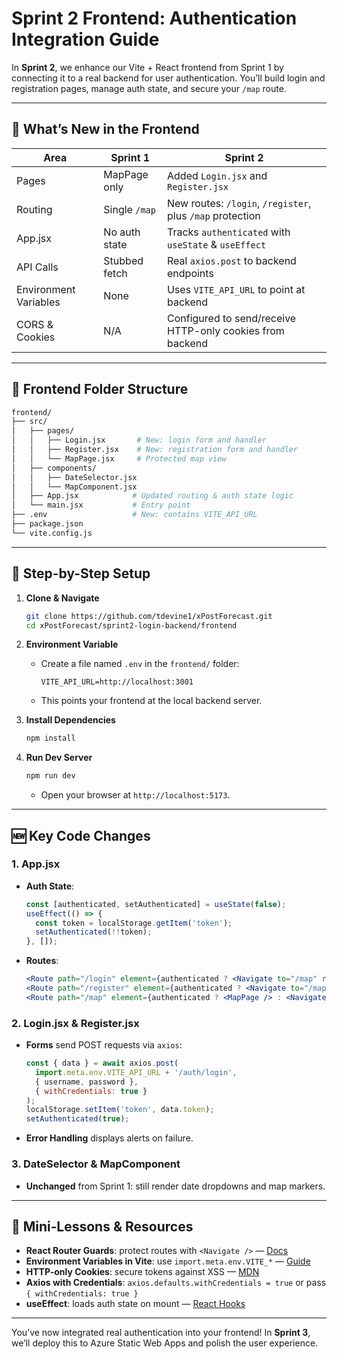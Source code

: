 # Sprint 2 Frontend: Authentication Integration Guide

In **Sprint 2**, we enhance our Vite + React frontend from Sprint 1 by connecting it to a real backend for user authentication. You’ll build login and registration pages, manage auth state, and secure your `/map` route.

---

## 🎯 What’s New in the Frontend

| Area                  | Sprint 1      | Sprint 2                                                  |
| --------------------- | ------------- | --------------------------------------------------------- |
| Pages                 | MapPage only  | Added `Login.jsx` and `Register.jsx`                      |
| Routing               | Single `/map` | New routes: `/login`, `/register`, plus `/map` protection |
| App.jsx               | No auth state | Tracks `authenticated` with `useState` & `useEffect`      |
| API Calls             | Stubbed fetch | Real `axios.post` to backend endpoints                    |
| Environment Variables | None          | Uses `VITE_API_URL` to point at backend                   |
| CORS & Cookies        | N/A           | Configured to send/receive HTTP-only cookies from backend |

---

## 📂 Frontend Folder Structure

```bash
frontend/
├── src/
│   ├── pages/
│   │   ├── Login.jsx       # New: login form and handler
│   │   ├── Register.jsx    # New: registration form and handler
│   │   └── MapPage.jsx     # Protected map view
│   ├── components/
│   │   ├── DateSelector.jsx
│   │   └── MapComponent.jsx
│   ├── App.jsx            # Updated routing & auth state logic
│   └── main.jsx           # Entry point
├── .env                   # New: contains VITE_API_URL
├── package.json
└── vite.config.js
```

---

## 🧩 Step-by-Step Setup

1. **Clone & Navigate**

   ```bash
   git clone https://github.com/tdevine1/xPostForecast.git
   cd xPostForecast/sprint2-login-backend/frontend
   ```

2. **Environment Variable**

   - Create a file named `.env` in the `frontend/` folder:
     ```env
     VITE_API_URL=http://localhost:3001
     ```
   - This points your frontend at the local backend server.

3. **Install Dependencies**

   ```bash
   npm install
   ```

4. **Run Dev Server**

   ```bash
   npm run dev
   ```

   - Open your browser at `http://localhost:5173`.

---

## 🆕 Key Code Changes

### 1. App.jsx

- **Auth State**:
  ```js
  const [authenticated, setAuthenticated] = useState(false);
  useEffect(() => {
    const token = localStorage.getItem('token');
    setAuthenticated(!!token);
  }, []);
  ```
- **Routes**:
  ```jsx
  <Route path="/login" element={authenticated ? <Navigate to="/map" replace /> : <Login setAuthenticated={setAuthenticated} />} />
  <Route path="/register" element={authenticated ? <Navigate to="/map" replace /> : <Register />} />
  <Route path="/map" element={authenticated ? <MapPage /> : <Navigate to="/login" replace />} />
  ```

### 2. Login.jsx & Register.jsx

- **Forms** send POST requests via `axios`:
  ```js
  const { data } = await axios.post(
    import.meta.env.VITE_API_URL + '/auth/login',
    { username, password },
    { withCredentials: true }
  );
  localStorage.setItem('token', data.token);
  setAuthenticated(true);
  ```
- **Error Handling** displays alerts on failure.

### 3. DateSelector & MapComponent

- **Unchanged** from Sprint 1: still render date dropdowns and map markers.

---

## 🧠 Mini‑Lessons & Resources

- **React Router Guards**: protect routes with `<Navigate />` — [Docs](https://reactrouter.com/docs/en/v6/getting-started/overview)
- **Environment Variables in Vite**: use `import.meta.env.VITE_*` — [Guide](https://vitejs.dev/guide/env-and-mode.html)
- **HTTP-only Cookies**: secure tokens against XSS — [MDN](https://developer.mozilla.org/docs/Web/HTTP/Cookies)
- **Axios with Credentials**: `axios.defaults.withCredentials = true` or pass `{ withCredentials: true }`
- **useEffect**: loads auth state on mount — [React Hooks](https://reactjs.org/docs/hooks-effect.html)

---

You’ve now integrated real authentication into your frontend! In **Sprint 3**, we’ll deploy this to Azure Static Web Apps and polish the user experience.


